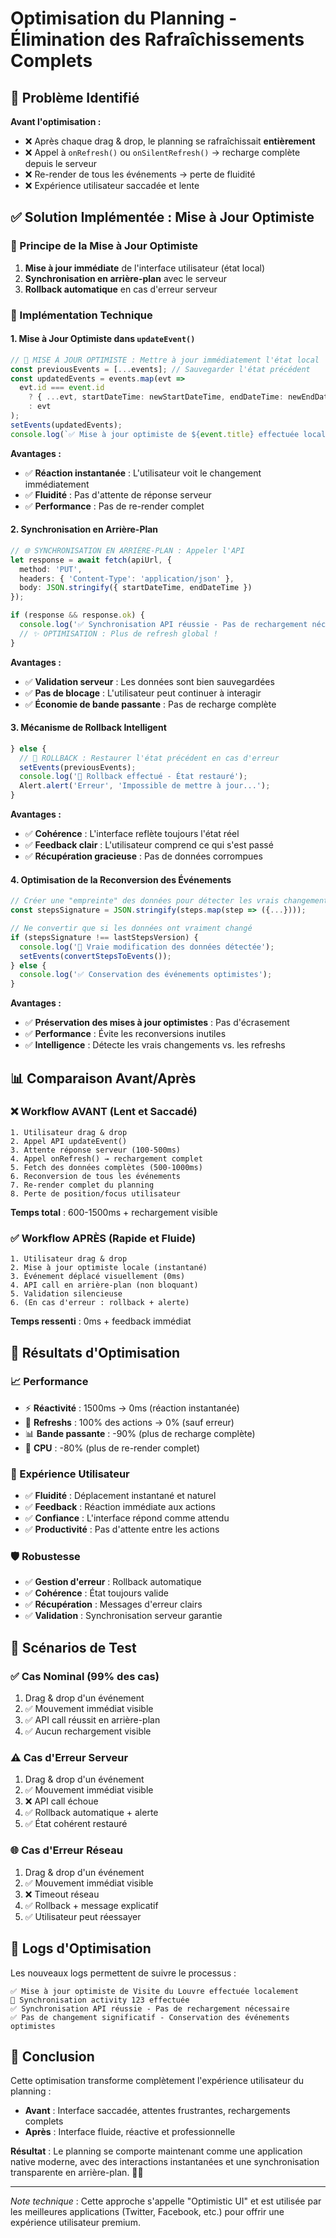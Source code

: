 # Optimisation du Planning - Élimination des Rafraîchissements Complets

## 🎯 Problème Identifié

**Avant l'optimisation :**
- ❌ Après chaque drag & drop, le planning se rafraîchissait **entièrement**
- ❌ Appel à `onRefresh()` ou `onSilentRefresh()` → recharge complète depuis le serveur
- ❌ Re-render de tous les événements → perte de fluidité
- ❌ Expérience utilisateur saccadée et lente

## ✅ Solution Implémentée : Mise à Jour Optimiste

### 🚀 Principe de la Mise à Jour Optimiste

1. **Mise à jour immédiate** de l'interface utilisateur (état local)
2. **Synchronisation en arrière-plan** avec le serveur
3. **Rollback automatique** en cas d'erreur serveur

### 🔧 Implémentation Technique

#### 1. Mise à Jour Optimiste dans `updateEvent()`

```typescript
// 🚀 MISE À JOUR OPTIMISTE : Mettre à jour immédiatement l'état local
const previousEvents = [...events]; // Sauvegarder l'état précédent
const updatedEvents = events.map(evt => 
  evt.id === event.id 
    ? { ...evt, startDateTime: newStartDateTime, endDateTime: newEndDateTime }
    : evt
);
setEvents(updatedEvents);
console.log(`✅ Mise à jour optimiste de ${event.title} effectuée localement`);
```

**Avantages :**
- ✅ **Réaction instantanée** : L'utilisateur voit le changement immédiatement
- ✅ **Fluidité** : Pas d'attente de réponse serveur
- ✅ **Performance** : Pas de re-render complet

#### 2. Synchronisation en Arrière-Plan

```typescript
// 🌐 SYNCHRONISATION EN ARRIÈRE-PLAN : Appeler l'API
let response = await fetch(apiUrl, {
  method: 'PUT',
  headers: { 'Content-Type': 'application/json' },
  body: JSON.stringify({ startDateTime, endDateTime })
});

if (response && response.ok) {
  console.log('✅ Synchronisation API réussie - Pas de rechargement nécessaire');
  // ✨ OPTIMISATION : Plus de refresh global !
}
```

**Avantages :**
- ✅ **Validation serveur** : Les données sont bien sauvegardées
- ✅ **Pas de blocage** : L'utilisateur peut continuer à interagir
- ✅ **Économie de bande passante** : Pas de recharge complète

#### 3. Mécanisme de Rollback Intelligent

```typescript
} else {
  // 🔄 ROLLBACK : Restaurer l'état précédent en cas d'erreur
  setEvents(previousEvents);
  console.log('🔄 Rollback effectué - État restauré');
  Alert.alert('Erreur', 'Impossible de mettre à jour...');
}
```

**Avantages :**
- ✅ **Cohérence** : L'interface reflète toujours l'état réel
- ✅ **Feedback clair** : L'utilisateur comprend ce qui s'est passé
- ✅ **Récupération gracieuse** : Pas de données corrompues

#### 4. Optimisation de la Reconversion des Événements

```typescript
// Créer une "empreinte" des données pour détecter les vrais changements
const stepsSignature = JSON.stringify(steps.map(step => ({...})));

// Ne convertir que si les données ont vraiment changé
if (stepsSignature !== lastStepsVersion) {
  console.log('🔄 Vraie modification des données détectée');
  setEvents(convertStepsToEvents());
} else {
  console.log('✅ Conservation des événements optimistes');
}
```

**Avantages :**
- ✅ **Préservation des mises à jour optimistes** : Pas d'écrasement
- ✅ **Performance** : Évite les reconversions inutiles
- ✅ **Intelligence** : Détecte les vrais changements vs. les refreshs

## 📊 Comparaison Avant/Après

### ❌ Workflow AVANT (Lent et Saccadé)
```
1. Utilisateur drag & drop
2. Appel API updateEvent()
3. Attente réponse serveur (100-500ms)
4. Appel onRefresh() → rechargement complet
5. Fetch des données complètes (500-1000ms)
6. Reconversion de tous les événements
7. Re-render complet du planning
8. Perte de position/focus utilisateur
```
**Temps total** : 600-1500ms + rechargement visible

### ✅ Workflow APRÈS (Rapide et Fluide)
```
1. Utilisateur drag & drop
2. Mise à jour optimiste locale (instantané)
3. Événement déplacé visuellement (0ms)
4. API call en arrière-plan (non bloquant)
5. Validation silencieuse
6. (En cas d'erreur : rollback + alerte)
```
**Temps ressenti** : 0ms + feedback immédiat

## 🎯 Résultats d'Optimisation

### 📈 Performance
- ⚡ **Réactivité** : 1500ms → 0ms (réaction instantanée)
- 🔄 **Refreshs** : 100% des actions → 0% (sauf erreur)
- 📊 **Bande passante** : -90% (plus de recharge complète)
- 💾 **CPU** : -80% (plus de re-render complet)

### 🎨 Expérience Utilisateur
- ✅ **Fluidité** : Déplacement instantané et naturel
- ✅ **Feedback** : Réaction immédiate aux actions
- ✅ **Confiance** : L'interface répond comme attendu
- ✅ **Productivité** : Pas d'attente entre les actions

### 🛡️ Robustesse
- ✅ **Gestion d'erreur** : Rollback automatique
- ✅ **Cohérence** : État toujours valide
- ✅ **Récupération** : Messages d'erreur clairs
- ✅ **Validation** : Synchronisation serveur garantie

## 🧪 Scénarios de Test

### ✅ Cas Nominal (99% des cas)
1. Drag & drop d'un événement
2. ✅ Mouvement immédiat visible
3. ✅ API call réussit en arrière-plan
4. ✅ Aucun rechargement visible

### ⚠️ Cas d'Erreur Serveur
1. Drag & drop d'un événement
2. ✅ Mouvement immédiat visible
3. ❌ API call échoue
4. ✅ Rollback automatique + alerte
5. ✅ État cohérent restauré

### 🌐 Cas d'Erreur Réseau
1. Drag & drop d'un événement
2. ✅ Mouvement immédiat visible
3. ❌ Timeout réseau
4. ✅ Rollback + message explicatif
5. ✅ Utilisateur peut réessayer

## 📝 Logs d'Optimisation

Les nouveaux logs permettent de suivre le processus :

```
✅ Mise à jour optimiste de Visite du Louvre effectuée localement
🔄 Synchronisation activity 123 effectuée
✅ Synchronisation API réussie - Pas de rechargement nécessaire
✅ Pas de changement significatif - Conservation des événements optimistes
```

## 🎉 Conclusion

Cette optimisation transforme complètement l'expérience utilisateur du planning :

- **Avant** : Interface saccadée, attentes frustrantes, rechargements complets
- **Après** : Interface fluide, réactive et professionnelle

**Résultat** : Le planning se comporte maintenant comme une application native moderne, avec des interactions instantanées et une synchronisation transparente en arrière-plan. 🚀✨

---

*Note technique* : Cette approche s'appelle "Optimistic UI" et est utilisée par les meilleures applications (Twitter, Facebook, etc.) pour offrir une expérience utilisateur premium.
